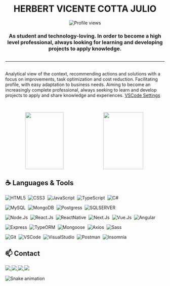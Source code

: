 <h1 align="center">
 HERBERT VICENTE COTTA JULIO
</h1>

<p align="center">
  <img src="https://komarev.com/ghpvc/?username=HerbertJulio" alt="Profile views" />
</p>

<h3 align="center" style="margin-bottom: 30px">
  As student and technology-loving. In order to become a high level professional, always looking for learning and developing projects to apply knowledge.
</h3>

<hr height="1px"/>

<p style="margin-top: 30px;">
  Analytical view of the context, recommending actions and solutions with a focus on improvements, task optimization and cost reduction. Facilitating profile, with easy adaptation to business needs. Aiming to become an increasingly complete professional, always seeking to learn and develop projects to apply and share knowledge and experiences.
  <a href='https://gist.github.com/HerbertJulio/8deb64740073cd9284741c5580eca6c9' target='_blank'>VSCode Settings</a>
</p>
<br/>
<p align="center" style="display: flex;">
 <img height="180em" width="49%" src="https://github-readme-stats.vercel.app/api?username=HerbertJulio&show_icons=true&theme=dracula&include_all_commits=true&count_private=true"/> 
 <img height="180em" width="50%" src="https://github-readme-streak-stats.herokuapp.com/?user=HerbertJulio&theme=dark&count_private=true&show_icons=true&title_color=6e40c9&icon_color=6e40c9&line_height=10"/>
</p>

## ☕ Languages & Tools

![HTML5](https://img.shields.io/badge/-HTML5-565656?logo=HTML5&logoColor=white&style=for-the-badge)&nbsp;
![CSS3](https://img.shields.io/badge/-CSS3-565656?logo=CSS3&logoColor=white&style=for-the-badge)&nbsp;
![JavaScript](https://img.shields.io/badge/-JavaScript-565656?logo=javascript&logoColor=white&style=for-the-badge)&nbsp;
![TypeScript](https://img.shields.io/badge/-TypeScript-565656?logo=typescript&logoColor=white&style=for-the-badge)&nbsp;
![C#](https://img.shields.io/badge/-CSharp-565656?logo=C%20Sharp&logoColor=white&style=for-the-badge)&nbsp;


![MySQL](https://img.shields.io/badge/-MySQL-565656?logo=MySQL&logoColor=white&style=for-the-badge)&nbsp;
![MongoDB](https://img.shields.io/badge/-MongoDB-565656?logo=MongoDB&logoColor=white&style=for-the-badge)&nbsp;
![Postgress](https://img.shields.io/badge/-PostgreSQL-565656?logo=PostgreSQL&logoColor=white&style=for-the-badge)&nbsp;
![SQLSERVER](https://img.shields.io/badge/-SqlServer-565656?logo=microsoftsqlserver&logoColor=white&style=for-the-badge)&nbsp;


![Node.Js](https://img.shields.io/badge/-NodeJs-565656?logo=node.js&logoColor=white&style=for-the-badge)&nbsp;
![React.Js](https://img.shields.io/badge/-ReactJs-565656?logo=react&logoColor=white&style=for-the-badge)&nbsp;
![ReactNative](https://img.shields.io/badge/-ReactNative-565656?logo=react&logoColor=white&style=for-the-badge)&nbsp;
![Next.Js](https://img.shields.io/badge/-NextJs-565656?logo=Next.Js&logoColor=white&style=for-the-badge)&nbsp;
![Vue.Js](https://img.shields.io/badge/-VueJs-565656?logo=Vue.Js&logoColor=white&style=for-the-badge)&nbsp;
![Angular](https://img.shields.io/badge/-Angular-565656?logo=Angular&logoColor=white&style=for-the-badge)&nbsp;


![Express](https://img.shields.io/badge/-Express-565656?logo=express&logoColor=white&style=for-the-badge)&nbsp;
![TypeORM](https://img.shields.io/badge/-TypeORM-565656?logo=TypeORM&logoColor=white&style=for-the-badge)&nbsp;
![Mongoose](https://img.shields.io/badge/-Mongoose-565656?logo=Mongoose&logoColor=white&style=for-the-badge)&nbsp;
![Axios](https://img.shields.io/badge/-Axios-565656?logo=Axios&logoColor=white&style=for-the-badge)&nbsp;
![Sass](https://img.shields.io/badge/-Sass-565656?logo=Sass&logoColor=white&style=for-the-badge)&nbsp;


![Git](https://img.shields.io/badge/-Git-565656?logo=Git&logoColor=white&style=for-the-badge)&nbsp;
![VSCode](https://img.shields.io/badge/-VSCode-565656?logo=Visual%20Studio%20Code&logoColor=white&style=for-the-badge)&nbsp;
![VisualStudio](https://img.shields.io/badge/-VisualStudio-565656?logo=visualstudio&logoColor=white&style=for-the-badge)&nbsp;
![Postman](https://img.shields.io/badge/-Postman-565656?logo=Postman&logoColor=white&style=for-the-badge)&nbsp;
![Insomnia](https://img.shields.io/badge/-Insomnia-565656?logo=Insomnia&logoColor=white&style=for-the-badge)&nbsp;

## 📫 Contact  
<a href="https://discord.gg/FsHU25Dv" target="_blank">
 <img src="https://img.shields.io/badge/Discord-7289DA?style=for-the-badge&logo=discord&logoColor=white" target="_blank">
</a> 
<a href="mailto:herbert.dsn.erp@gmail.com">
  <img src="https://img.shields.io/badge/-GMAIL-D14836?style=for-the-badge&logo=gmail&logoColor=white" target="_blank">
</a>
<a href="https://www.linkedin.com/in/herbertcotta/" target="_blank">
  <img src="https://img.shields.io/badge/-LINKEDIN-0077B5?style=for-the-badge&logo=linkedin&logoColor=white" target="_blank">
</a> 
<a href="https://api.whatsapp.com/send?phone=5521968578275" target="_blank">
  <img src="https://img.shields.io/badge/-WHATSAPP-34AF23?style=for-the-badge&logo=whatsApp&logoColor=white" target="_blank">
</a> 


![Snake animation](https://github.com/HerbertJulio/HerbertJulio/blob/output/github-contribution-grid-snake.svg)